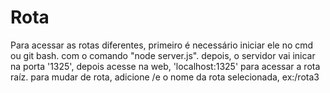 # Rota 
Para acessar as rotas diferentes, primeiro é necessário iniciar ele no cmd ou git bash.
com o comando "node server.js".
depois, o servidor vai inicar na porta '1325', depois acesse na web, 'localhost:1325' para acessar a rota raíz.
para mudar de rota, adicione /e o nome da rota selecionada, ex:/rota3
